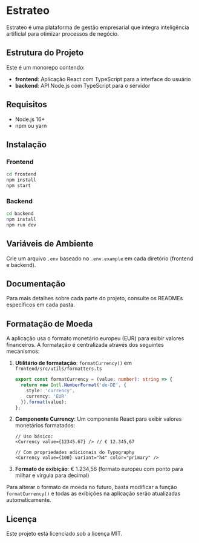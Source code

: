 # Estrateo

Estrateo é uma plataforma de gestão empresarial que integra inteligência artificial para otimizar processos de negócio.

## Estrutura do Projeto

Este é um monorepo contendo:

- **frontend**: Aplicação React com TypeScript para a interface do usuário
- **backend**: API Node.js com TypeScript para o servidor

## Requisitos

- Node.js 16+
- npm ou yarn

## Instalação

### Frontend

```bash
cd frontend
npm install
npm start
```

### Backend

```bash
cd backend
npm install
npm run dev
```

## Variáveis de Ambiente

Crie um arquivo `.env` baseado no `.env.example` em cada diretório (frontend e backend).

## Documentação

Para mais detalhes sobre cada parte do projeto, consulte os READMEs específicos em cada pasta.

## Formatação de Moeda

A aplicação usa o formato monetário europeu (EUR) para exibir valores financeiros. A formatação é centralizada através dos seguintes mecanismos:

1. **Utilitário de formatação**: `formatCurrency()` em `frontend/src/utils/formatters.ts`

   ```ts
   export const formatCurrency = (value: number): string => {
     return new Intl.NumberFormat('de-DE', {
       style: 'currency',
       currency: 'EUR'
     }).format(value);
   };
   ```

2. **Componente Currency**: Um componente React para exibir valores monetários formatados:

   ```tsx
   // Uso básico:
   <Currency value={12345.67} /> // € 12.345,67
   
   // Com propriedades adicionais do Typography
   <Currency value={100} variant="h4" color="primary" />
   ```

3. **Formato de exibição**: € 1.234,56 (formato europeu com ponto para milhar e vírgula para decimal)

Para alterar o formato de moeda no futuro, basta modificar a função `formatCurrency()` e todas as exibições na aplicação serão atualizadas automaticamente.

## Licença

Este projeto está licenciado sob a licença MIT. 